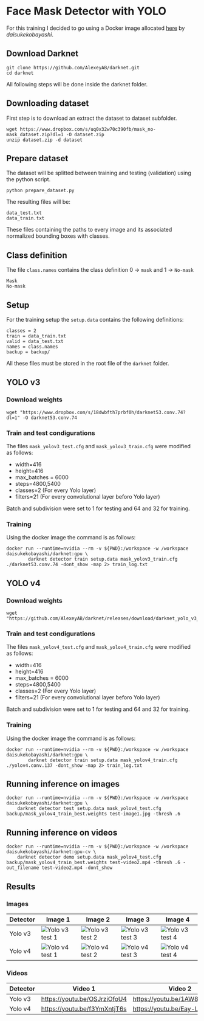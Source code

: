 [image1]: ./results_yolov3/test-image1.jpg "Yolo v3 test 1"
[image2]: ./results_yolov3/test-image2.jpg "Yolo v3 test 2"
[image3]: ./results_yolov3/test-image3.jpg "Yolo v3 test 3"
[image4]: ./results_yolov3/test-image4.jpg "Yolo v3 test 4"
[image5]: ./results_yolov4/test-image1.jpg "Yolo v4 test 1"
[image6]: ./results_yolov4/test-image2.jpg "Yolo v4 test 2"
[image7]: ./results_yolov4/test-image3.jpg "Yolo v4 test 3"
[image8]: ./results_yolov4/test-image4.jpg "Yolo v4 test 4"




# Face Mask Detector with YOLO

For this training I decided to go using a Docker image allocated [here](https://hub.docker.com/r/daisukekobayashi/darknet) by *daisukekobayashi*.

## Download Darknet

```
git clone https://github.com/AlexeyAB/darknet.git
cd darknet
```

All following steps will be done inside the darknet folder.

## Downloading dataset

First step is to download an extract the dataset to dataset subfolder.

```
wget https://www.dropbox.com/s/uq0x32w70c390fb/mask_no-mask_dataset.zip?dl=1 -O dataset.zip
unzip dataset.zip -d dataset
```

## Prepare dataset

The dataset will be splitted between training and testing (validation) using the python script.

```
python prepare_dataset.py
```

The resulting files will be:

```
data_test.txt
data_train.txt
```

These files containing the paths to every image and its associated normalized bounding boxes with classes.

## Class definition

The file `class.names` contains the class definition 0 -> `mask` and 1 -> `No-mask`

```
Mask
No-mask
```

## Setup

For the training setup the `setup.data` contains the following definitions:

```
classes = 2
train = data_train.txt
valid = data_test.txt
names = class.names
backup = backup/

```

All these files must be stored in the root file of the `darknet` folder.

## YOLO v3

### Download weights

```
wget "https://www.dropbox.com/s/18dwbfth7prbf0h/darknet53.conv.74?dl=1" -O darknet53.conv.74
```

### Train and test condigurations

The files `mask_yolov3_test.cfg` and `mask_yolov3_train.cfg` were modified as follows:

- width=416
- height=416
- max_batches = 6000
- steps=4800,5400
- classes=2 (For every Yolo layer)
- filters=21 (For every convolutional layer beforo Yolo layer)

Batch and subdivision were set to 1 for testing and 64 and 32 for training.

### Training

Using the docker image the command is as follows:

```
docker run --runtime=nvidia --rm -v ${PWD}:/workspace -w /workspace daisukekobayashi/darknet:gpu \
        darknet detector train setup.data mask_yolov3_train.cfg ./darknet53.conv.74 -dont_show -map 2> train_log.txt
```

## YOLO v4

### Download weights

```
wget "https://github.com/AlexeyAB/darknet/releases/download/darknet_yolo_v3_optimal/yolov4.conv.137"
```

### Train and test condigurations

The files `mask_yolov4_test.cfg` and `mask_yolov4_train.cfg` were modified as follows:

- width=416
- height=416
- max_batches = 6000
- steps=4800,5400
- classes=2 (For every Yolo layer)
- filters=21 (For every convolutional layer beforo Yolo layer)

Batch and subdivision were set to 1 for testing and 64 and 32 for training.

### Training

Using the docker image the command is as follows:

```
docker run --runtime=nvidia --rm -v ${PWD}:/workspace -w /workspace daisukekobayashi/darknet:gpu \
        darknet detector train setup.data mask_yolov4_train.cfg ./yolov4.conv.137 -dont_show -map 2> train_log.txt
```

## Running inference on images

```
docker run --runtime=nvidia --rm -v ${PWD}:/workspace -w /workspace daisukekobayashi/darknet:gpu \
	darknet detector test setup.data mask_yolov4_test.cfg backup/mask_yolov4_train_best.weights test-image1.jpg -thresh .6

```

## Running inference on videos

```
docker run --runtime=nvidia --rm -v ${PWD}:/workspace -w /workspace daisukekobayashi/darknet:gpu-cv \
	darknet detector demo setup.data mask_yolov4_test.cfg backup/mask_yolov4_train_best.weights test-video2.mp4 -thresh .6 -out_filename test-video2.mp4 -dont_show

```

## Results

### Images

|Detector| Image 1     | Image 2     | Image 3     | Image 4     |
|--------|-------------|-------------|-------------|-------------|
|Yolo v3 | ![][image1] | ![][image2] | ![][image3] | ![][image4] |
|Yolo v4 | ![][image5] | ![][image6] | ![][image7] | ![][image8] |

### Videos

| Detector | Video 1                      | Video 2                      |
|----------|------------------------------|------------------------------|
| Yolo v3  | https://youtu.be/OSJrziOfoU4 | https://youtu.be/1AW8TOsduMU |
| Yolo v4  | https://youtu.be/f3YmXntjT6s | https://youtu.be/Eay-L5saHP8 |